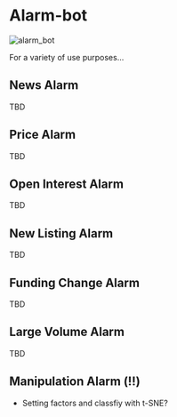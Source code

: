 # Alarm-bot
![alarm_bot](https://www.coindesk.com/resizer/ZqJpLYI3dX-oLhRxWSmtbRyzvrg=/arc-photo-coindesk/arc2-prod/public/6G47JUQ5XVA2NHXPDNOLNJEHWE.jpeg)

For a variety of use purposes...

## News Alarm
TBD

## Price Alarm
TBD

## Open Interest Alarm
TBD

## New Listing Alarm
TBD

## Funding Change Alarm
TBD

## Large Volume Alarm
TBD

## Manipulation Alarm (‼️)
- Setting factors and classfiy with t-SNE?
